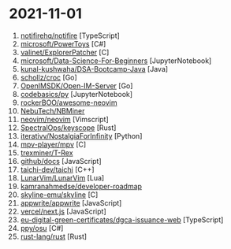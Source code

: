 # 2021-11-01

1. [notifirehq/notifire](https://github.com/notifirehq/notifire "🚀 The open-source notification infrastructure for products.") [TypeScript]
2. [microsoft/PowerToys](https://github.com/microsoft/PowerToys "Windows system utilities to maximize productivity") [C#]
3. [valinet/ExplorerPatcher](https://github.com/valinet/ExplorerPatcher "This project aims to bring back a productive working environment on Windows 11") [C]
4. [microsoft/Data-Science-For-Beginners](https://github.com/microsoft/Data-Science-For-Beginners "10 Weeks, 20 Lessons, Data Science for All!") [JupyterNotebook]
5. [kunal-kushwaha/DSA-Bootcamp-Java](https://github.com/kunal-kushwaha/DSA-Bootcamp-Java "This repository consists of the code samples, assignments, and the curriculum for the Community Classroom complete Data Structures & Algorithms Java bootcamp.") [Java]
6. [schollz/croc](https://github.com/schollz/croc "Easily and securely send things from one computer to another 🐊 📦") [Go]
7. [OpenIMSDK/Open-IM-Server](https://github.com/OpenIMSDK/Open-IM-Server "OpenIM：由前微信技术专家打造的基于 Go 实现的即时通讯（IM）项目，从服务端到客户端SDK开源即时通讯（IM）整体解决方案，可以轻松替代第三方IM云服务，打造具备聊天、社交功能的app。") [Go]
8. [codebasics/py](https://github.com/codebasics/py "Repository to store sample python programs for python learning") [JupyterNotebook]
9. [rockerBOO/awesome-neovim](https://github.com/rockerBOO/awesome-neovim "Collections of awesome neovim plugins.") 
10. [NebuTech/NBMiner](https://github.com/NebuTech/NBMiner "NVIDIA & AMD GPU Miner for ETH, RVN, GRIN, BEAM, CFX, ZIL, AE, SERO, ERGO") 
11. [neovim/neovim](https://github.com/neovim/neovim "Vim-fork focused on extensibility and usability") [Vimscript]
12. [SpectralOps/keyscope](https://github.com/SpectralOps/keyscope "Keyscope is a key and secret workflow (validation, invalidation, etc.) tool built in Rust") [Rust]
13. [iterativv/NostalgiaForInfinity](https://github.com/iterativv/NostalgiaForInfinity "Trading strategy for the Freqtrade crypto bot") [Python]
14. [mpv-player/mpv](https://github.com/mpv-player/mpv "🎥 Command line video player") [C]
15. [trexminer/T-Rex](https://github.com/trexminer/T-Rex "T-Rex NVIDIA GPU miner with web control monitoring page") 
16. [github/docs](https://github.com/github/docs "The open-source repo for docs.github.com") [JavaScript]
17. [taichi-dev/taichi](https://github.com/taichi-dev/taichi "Parallel programming for everyone.") [C++]
18. [LunarVim/LunarVim](https://github.com/LunarVim/LunarVim "An IDE layer for Neovim with sane defaults. Completely free and community driven.") [Lua]
19. [kamranahmedse/developer-roadmap](https://github.com/kamranahmedse/developer-roadmap "Roadmap to becoming a web developer in 2021") 
20. [skyline-emu/skyline](https://github.com/skyline-emu/skyline "Run Nintendo Switch homebrew & games on your Android device!") [C]
21. [appwrite/appwrite](https://github.com/appwrite/appwrite "Appwrite is a secure end-to-end backend server for Web, Mobile, and Flutter developers that is packaged as a set of Docker containers for easy deployment 🚀") [JavaScript]
22. [vercel/next.js](https://github.com/vercel/next.js "The React Framework") [JavaScript]
23. [eu-digital-green-certificates/dgca-issuance-web](https://github.com/eu-digital-green-certificates/dgca-issuance-web "Repository for the dgca issuance web app.") [TypeScript]
24. [ppy/osu](https://github.com/ppy/osu "rhythm is just a *click* away!") [C#]
25. [rust-lang/rust](https://github.com/rust-lang/rust "Empowering everyone to build reliable and efficient software.") [Rust]
